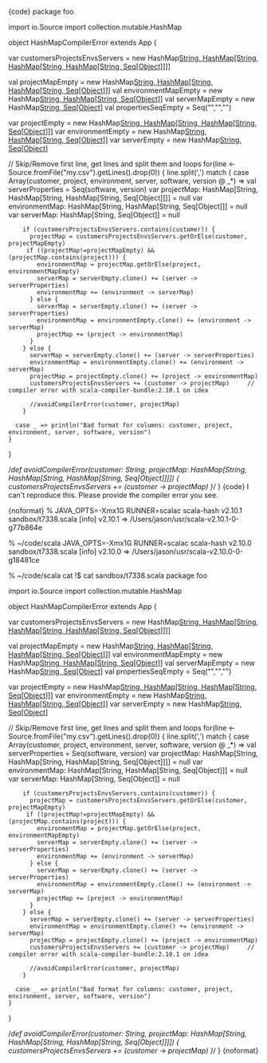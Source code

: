 {code}
package foo
 
import io.Source
import collection.mutable.HashMap
 
object HashMapCompilerError extends App {

  var customersProjectsEnvsServers = new HashMap[String, HashMap[String, HashMap[String, HashMap[String, Seq[Object]]]]]()

  val projectMapEmpty = new HashMap[String, HashMap[String, HashMap[String, Seq[Object]]]]()
  val environmentMapEmpty = new HashMap[String, HashMap[String, Seq[Object]]]()
  val serverMapEmpty = new HashMap[String, Seq[Object]]()
  val propertiesSeqEmpty = Seq("","","")

  var projectEmpty = new HashMap[String, HashMap[String, HashMap[String, Seq[Object]]]]()
  var environmentEmpty = new HashMap[String, HashMap[String, Seq[Object]]]()
  var serverEmpty = new HashMap[String, Seq[Object]]()

  // Skip/Remove first line, get lines and split them and loops
  for(line <- Source.fromFile("my.csv").getLines().drop(0)) {
    line.split(',') match {
      case Array(customer, project, environment, server, software, version  @ _*) =>
        val serverProperties = Seq(software, version)
        var projectMap: HashMap[String, HashMap[String, HashMap[String, Seq[Object]]]] = null
        var environmentMap: HashMap[String, HashMap[String, Seq[Object]]] = null
        var serverMap: HashMap[String, Seq[Object]] = null

        if (customersProjectsEnvsServers.contains(customer)) {
          projectMap = customersProjectsEnvsServers.getOrElse(customer, projectMapEmpty)
         if ((projectMap!=projectMapEmpty) && (projectMap.contains(project))) {
            environmentMap = projectMap.getOrElse(project, environmentMapEmpty)
            serverMap = serverEmpty.clone() += (server -> serverProperties)
            environmentMap += (environment -> serverMap)
          } else {
            serverMap = serverEmpty.clone() += (server -> serverProperties)
            environmentMap = environmentEmpty.clone() += (environment -> serverMap)
            projectMap += (project -> environmentMap)
          }
        } else {
          serverMap = serverEmpty.clone() += (server -> serverProperties)
          environmentMap = environmentEmpty.clone() += (environment -> serverMap)
          projectMap = projectEmpty.clone() += (project -> environmentMap)
          customersProjectsEnvsServers += (customer -> projectMap)     // compiler error with scala-compiler-bundle:2.10.1 on idea

          //avoidCompilerError(customer, projectMap)
        }

      case _ => println("Bad format for columns: customer, project, environment, server, software, version")
    }
  }

/*def avoidCompilerError(customer: String, projectMap: HashMap[String, HashMap[String, HashMap[String, Seq[Object]]]]) {
    customersProjectsEnvsServers += (customer -> projectMap)
  }*/
}
{code}
I can't reproduce this. Please provide the compiler error you see.

{noformat}
% JAVA_OPTS=-Xmx1G RUNNER=scalac scala-hash v2.10.1 sandbox/t7338.scala
[info] v2.10.1 => /Users/jason/usr/scala-v2.10.1-0-g77b864e

% ~/code/scala JAVA_OPTS=-Xmx1G RUNNER=scalac scala-hash v2.10.0 sandbox/t7338.scala
[info] v2.10.0 => /Users/jason/usr/scala-v2.10.0-0-g18481ce

% ~/code/scala cat !$
cat sandbox/t7338.scala
package foo

import io.Source
import collection.mutable.HashMap

object HashMapCompilerError extends App {

  var customersProjectsEnvsServers = new HashMap[String, HashMap[String, HashMap[String, HashMap[String, Seq[Object]]]]]()

  val projectMapEmpty = new HashMap[String, HashMap[String, HashMap[String, Seq[Object]]]]()
  val environmentMapEmpty = new HashMap[String, HashMap[String, Seq[Object]]]()
  val serverMapEmpty = new HashMap[String, Seq[Object]]()
  val propertiesSeqEmpty = Seq("","","")

  var projectEmpty = new HashMap[String, HashMap[String, HashMap[String, Seq[Object]]]]()
  var environmentEmpty = new HashMap[String, HashMap[String, Seq[Object]]]()
  var serverEmpty = new HashMap[String, Seq[Object]]()

  // Skip/Remove first line, get lines and split them and loops
  for(line <- Source.fromFile("my.csv").getLines().drop(0)) {
    line.split(',') match {
      case Array(customer, project, environment, server, software, version  @ _*) =>
        val serverProperties = Seq(software, version)
        var projectMap: HashMap[String, HashMap[String, HashMap[String, Seq[Object]]]] = null
        var environmentMap: HashMap[String, HashMap[String, Seq[Object]]] = null
        var serverMap: HashMap[String, Seq[Object]] = null

        if (customersProjectsEnvsServers.contains(customer)) {
          projectMap = customersProjectsEnvsServers.getOrElse(customer, projectMapEmpty)
         if ((projectMap!=projectMapEmpty) && (projectMap.contains(project))) {
            environmentMap = projectMap.getOrElse(project, environmentMapEmpty)
            serverMap = serverEmpty.clone() += (server -> serverProperties)
            environmentMap += (environment -> serverMap)
          } else {
            serverMap = serverEmpty.clone() += (server -> serverProperties)
            environmentMap = environmentEmpty.clone() += (environment -> serverMap)
            projectMap += (project -> environmentMap)
          }
        } else {
          serverMap = serverEmpty.clone() += (server -> serverProperties)
          environmentMap = environmentEmpty.clone() += (environment -> serverMap)
          projectMap = projectEmpty.clone() += (project -> environmentMap)
          customersProjectsEnvsServers += (customer -> projectMap)     // compiler error with scala-compiler-bundle:2.10.1 on idea

          //avoidCompilerError(customer, projectMap)
        }

      case _ => println("Bad format for columns: customer, project, environment, server, software, version")
    }
  }

/*def avoidCompilerError(customer: String, projectMap: HashMap[String, HashMap[String, HashMap[String, Seq[Object]]]]) {
    customersProjectsEnvsServers += (customer -> projectMap)
  }*/
}
{noformat}
